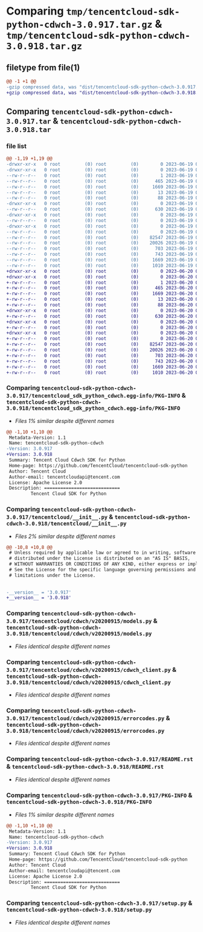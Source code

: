 # Comparing `tmp/tencentcloud-sdk-python-cdwch-3.0.917.tar.gz` & `tmp/tencentcloud-sdk-python-cdwch-3.0.918.tar.gz`

## filetype from file(1)

```diff
@@ -1 +1 @@
-gzip compressed data, was "dist/tencentcloud-sdk-python-cdwch-3.0.917.tar", last modified: Mon Jun 19 00:20:24 2023, max compression
+gzip compressed data, was "dist/tencentcloud-sdk-python-cdwch-3.0.918.tar", last modified: Tue Jun 20 02:35:48 2023, max compression
```

## Comparing `tencentcloud-sdk-python-cdwch-3.0.917.tar` & `tencentcloud-sdk-python-cdwch-3.0.918.tar`

### file list

```diff
@@ -1,19 +1,19 @@
-drwxr-xr-x   0 root         (0) root         (0)        0 2023-06-19 00:20:24.000000 tencentcloud-sdk-python-cdwch-3.0.917/
-drwxr-xr-x   0 root         (0) root         (0)        0 2023-06-19 00:20:24.000000 tencentcloud-sdk-python-cdwch-3.0.917/tencentcloud_sdk_python_cdwch.egg-info/
--rw-r--r--   0 root         (0) root         (0)        1 2023-06-19 00:20:24.000000 tencentcloud-sdk-python-cdwch-3.0.917/tencentcloud_sdk_python_cdwch.egg-info/dependency_links.txt
--rw-r--r--   0 root         (0) root         (0)      465 2023-06-19 00:20:24.000000 tencentcloud-sdk-python-cdwch-3.0.917/tencentcloud_sdk_python_cdwch.egg-info/SOURCES.txt
--rw-r--r--   0 root         (0) root         (0)     1669 2023-06-19 00:20:24.000000 tencentcloud-sdk-python-cdwch-3.0.917/tencentcloud_sdk_python_cdwch.egg-info/PKG-INFO
--rw-r--r--   0 root         (0) root         (0)       13 2023-06-19 00:20:24.000000 tencentcloud-sdk-python-cdwch-3.0.917/tencentcloud_sdk_python_cdwch.egg-info/top_level.txt
--rw-r--r--   0 root         (0) root         (0)       88 2023-06-19 00:20:24.000000 tencentcloud-sdk-python-cdwch-3.0.917/setup.cfg
-drwxr-xr-x   0 root         (0) root         (0)        0 2023-06-19 00:20:24.000000 tencentcloud-sdk-python-cdwch-3.0.917/tencentcloud/
--rw-r--r--   0 root         (0) root         (0)      630 2023-06-19 00:20:23.000000 tencentcloud-sdk-python-cdwch-3.0.917/tencentcloud/__init__.py
-drwxr-xr-x   0 root         (0) root         (0)        0 2023-06-19 00:20:24.000000 tencentcloud-sdk-python-cdwch-3.0.917/tencentcloud/cdwch/
--rw-r--r--   0 root         (0) root         (0)        0 2023-06-19 00:20:23.000000 tencentcloud-sdk-python-cdwch-3.0.917/tencentcloud/cdwch/__init__.py
-drwxr-xr-x   0 root         (0) root         (0)        0 2023-06-19 00:20:24.000000 tencentcloud-sdk-python-cdwch-3.0.917/tencentcloud/cdwch/v20200915/
--rw-r--r--   0 root         (0) root         (0)        0 2023-06-19 00:20:23.000000 tencentcloud-sdk-python-cdwch-3.0.917/tencentcloud/cdwch/v20200915/__init__.py
--rw-r--r--   0 root         (0) root         (0)    82547 2023-06-19 00:20:23.000000 tencentcloud-sdk-python-cdwch-3.0.917/tencentcloud/cdwch/v20200915/models.py
--rw-r--r--   0 root         (0) root         (0)    20026 2023-06-19 00:20:23.000000 tencentcloud-sdk-python-cdwch-3.0.917/tencentcloud/cdwch/v20200915/cdwch_client.py
--rw-r--r--   0 root         (0) root         (0)      703 2023-06-19 00:20:23.000000 tencentcloud-sdk-python-cdwch-3.0.917/tencentcloud/cdwch/v20200915/errorcodes.py
--rw-r--r--   0 root         (0) root         (0)      743 2023-06-19 00:20:23.000000 tencentcloud-sdk-python-cdwch-3.0.917/README.rst
--rw-r--r--   0 root         (0) root         (0)     1669 2023-06-19 00:20:24.000000 tencentcloud-sdk-python-cdwch-3.0.917/PKG-INFO
--rw-r--r--   0 root         (0) root         (0)     1010 2023-06-19 00:20:23.000000 tencentcloud-sdk-python-cdwch-3.0.917/setup.py
+drwxr-xr-x   0 root         (0) root         (0)        0 2023-06-20 02:35:48.000000 tencentcloud-sdk-python-cdwch-3.0.918/
+drwxr-xr-x   0 root         (0) root         (0)        0 2023-06-20 02:35:48.000000 tencentcloud-sdk-python-cdwch-3.0.918/tencentcloud_sdk_python_cdwch.egg-info/
+-rw-r--r--   0 root         (0) root         (0)        1 2023-06-20 02:35:48.000000 tencentcloud-sdk-python-cdwch-3.0.918/tencentcloud_sdk_python_cdwch.egg-info/dependency_links.txt
+-rw-r--r--   0 root         (0) root         (0)      465 2023-06-20 02:35:48.000000 tencentcloud-sdk-python-cdwch-3.0.918/tencentcloud_sdk_python_cdwch.egg-info/SOURCES.txt
+-rw-r--r--   0 root         (0) root         (0)     1669 2023-06-20 02:35:48.000000 tencentcloud-sdk-python-cdwch-3.0.918/tencentcloud_sdk_python_cdwch.egg-info/PKG-INFO
+-rw-r--r--   0 root         (0) root         (0)       13 2023-06-20 02:35:48.000000 tencentcloud-sdk-python-cdwch-3.0.918/tencentcloud_sdk_python_cdwch.egg-info/top_level.txt
+-rw-r--r--   0 root         (0) root         (0)       88 2023-06-20 02:35:48.000000 tencentcloud-sdk-python-cdwch-3.0.918/setup.cfg
+drwxr-xr-x   0 root         (0) root         (0)        0 2023-06-20 02:35:48.000000 tencentcloud-sdk-python-cdwch-3.0.918/tencentcloud/
+-rw-r--r--   0 root         (0) root         (0)      630 2023-06-20 02:35:48.000000 tencentcloud-sdk-python-cdwch-3.0.918/tencentcloud/__init__.py
+drwxr-xr-x   0 root         (0) root         (0)        0 2023-06-20 02:35:48.000000 tencentcloud-sdk-python-cdwch-3.0.918/tencentcloud/cdwch/
+-rw-r--r--   0 root         (0) root         (0)        0 2023-06-20 02:35:48.000000 tencentcloud-sdk-python-cdwch-3.0.918/tencentcloud/cdwch/__init__.py
+drwxr-xr-x   0 root         (0) root         (0)        0 2023-06-20 02:35:48.000000 tencentcloud-sdk-python-cdwch-3.0.918/tencentcloud/cdwch/v20200915/
+-rw-r--r--   0 root         (0) root         (0)        0 2023-06-20 02:35:48.000000 tencentcloud-sdk-python-cdwch-3.0.918/tencentcloud/cdwch/v20200915/__init__.py
+-rw-r--r--   0 root         (0) root         (0)    82547 2023-06-20 02:35:48.000000 tencentcloud-sdk-python-cdwch-3.0.918/tencentcloud/cdwch/v20200915/models.py
+-rw-r--r--   0 root         (0) root         (0)    20026 2023-06-20 02:35:48.000000 tencentcloud-sdk-python-cdwch-3.0.918/tencentcloud/cdwch/v20200915/cdwch_client.py
+-rw-r--r--   0 root         (0) root         (0)      703 2023-06-20 02:35:48.000000 tencentcloud-sdk-python-cdwch-3.0.918/tencentcloud/cdwch/v20200915/errorcodes.py
+-rw-r--r--   0 root         (0) root         (0)      743 2023-06-20 02:35:48.000000 tencentcloud-sdk-python-cdwch-3.0.918/README.rst
+-rw-r--r--   0 root         (0) root         (0)     1669 2023-06-20 02:35:48.000000 tencentcloud-sdk-python-cdwch-3.0.918/PKG-INFO
+-rw-r--r--   0 root         (0) root         (0)     1010 2023-06-20 02:35:48.000000 tencentcloud-sdk-python-cdwch-3.0.918/setup.py
```

### Comparing `tencentcloud-sdk-python-cdwch-3.0.917/tencentcloud_sdk_python_cdwch.egg-info/PKG-INFO` & `tencentcloud-sdk-python-cdwch-3.0.918/tencentcloud_sdk_python_cdwch.egg-info/PKG-INFO`

 * *Files 1% similar despite different names*

```diff
@@ -1,10 +1,10 @@
 Metadata-Version: 1.1
 Name: tencentcloud-sdk-python-cdwch
-Version: 3.0.917
+Version: 3.0.918
 Summary: Tencent Cloud Cdwch SDK for Python
 Home-page: https://github.com/TencentCloud/tencentcloud-sdk-python
 Author: Tencent Cloud
 Author-email: tencentcloudapi@tencent.com
 License: Apache License 2.0
 Description: ============================
         Tencent Cloud SDK for Python
```

### Comparing `tencentcloud-sdk-python-cdwch-3.0.917/tencentcloud/__init__.py` & `tencentcloud-sdk-python-cdwch-3.0.918/tencentcloud/__init__.py`

 * *Files 2% similar despite different names*

```diff
@@ -10,8 +10,8 @@
 # Unless required by applicable law or agreed to in writing, software
 # distributed under the License is distributed on an "AS IS" BASIS,
 # WITHOUT WARRANTIES OR CONDITIONS OF ANY KIND, either express or implied.
 # See the License for the specific language governing permissions and
 # limitations under the License.
 
 
-__version__ = '3.0.917'
+__version__ = '3.0.918'
```

### Comparing `tencentcloud-sdk-python-cdwch-3.0.917/tencentcloud/cdwch/v20200915/models.py` & `tencentcloud-sdk-python-cdwch-3.0.918/tencentcloud/cdwch/v20200915/models.py`

 * *Files identical despite different names*

### Comparing `tencentcloud-sdk-python-cdwch-3.0.917/tencentcloud/cdwch/v20200915/cdwch_client.py` & `tencentcloud-sdk-python-cdwch-3.0.918/tencentcloud/cdwch/v20200915/cdwch_client.py`

 * *Files identical despite different names*

### Comparing `tencentcloud-sdk-python-cdwch-3.0.917/tencentcloud/cdwch/v20200915/errorcodes.py` & `tencentcloud-sdk-python-cdwch-3.0.918/tencentcloud/cdwch/v20200915/errorcodes.py`

 * *Files identical despite different names*

### Comparing `tencentcloud-sdk-python-cdwch-3.0.917/README.rst` & `tencentcloud-sdk-python-cdwch-3.0.918/README.rst`

 * *Files identical despite different names*

### Comparing `tencentcloud-sdk-python-cdwch-3.0.917/PKG-INFO` & `tencentcloud-sdk-python-cdwch-3.0.918/PKG-INFO`

 * *Files 1% similar despite different names*

```diff
@@ -1,10 +1,10 @@
 Metadata-Version: 1.1
 Name: tencentcloud-sdk-python-cdwch
-Version: 3.0.917
+Version: 3.0.918
 Summary: Tencent Cloud Cdwch SDK for Python
 Home-page: https://github.com/TencentCloud/tencentcloud-sdk-python
 Author: Tencent Cloud
 Author-email: tencentcloudapi@tencent.com
 License: Apache License 2.0
 Description: ============================
         Tencent Cloud SDK for Python
```

### Comparing `tencentcloud-sdk-python-cdwch-3.0.917/setup.py` & `tencentcloud-sdk-python-cdwch-3.0.918/setup.py`

 * *Files identical despite different names*

